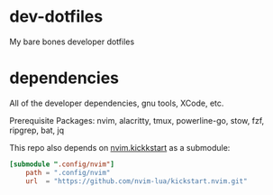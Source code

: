 # dev-dotfiles
My bare bones developer dotfiles

# dependencies
All of the developer dependencies, gnu tools, XCode, etc.

Prerequisite Packages: nvim, alacritty, tmux, powerline-go, stow, fzf, ripgrep, bat, jq

This repo also depends on [nvim.kickkstart](https://github.com/nvim-lua/kickstart.nvim) as a submodule:
```toml
[submodule ".config/nvim"]
	path = ".config/nvim"
	url  = "https://github.com/nvim-lua/kickstart.nvim.git"
```
